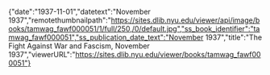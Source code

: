 {"date":"1937-11-01","datetext":"November 1937","remotethumbnailpath":"https://sites.dlib.nyu.edu/viewer/api/image/books/tamwag_fawf000051/1/full/250,/0/default.jpg","ss_book_identifier":"tamwag_fawf000051","ss_publication_date_text":"November 1937","title":"The Fight Against War and Fascism, November 1937","viewerURL":"https://sites.dlib.nyu.edu/viewer/books/tamwag_fawf000051"}